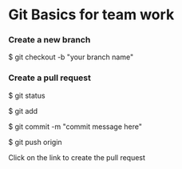 # Git Basics for team work

### Create a new branch
$ git checkout -b "your branch name"
### Create a pull request
$ git status 

$ git add <file>

$ git commit -m "commit message here"

$ git push origin <branch name>

Click on the link to create the pull request
